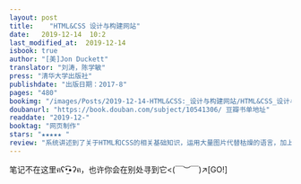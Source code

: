 ```yaml
---
layout: post
title:    "HTML&CSS 设计与构建网站"
date:   2019-12-14  10:2 
last_modified_at:  2019-12-14 
isbook: true
author: "[美]Jon Duckett"
translator: "刘涛，陈学敏"
press: "清华大学出版社"
publishdate: "出版日期：2017-8"
pages: "480"
bookimg: "/images/Posts/2019-12-14-HTML&CSS:_设计与构建网站/HTML&CSS_设计与构建网站.jpg"
doubanurl: "https://book.douban.com/subject/10541306/ 豆瓣书单地址"
readdate: "2019-12-"
booktag: "网页制作"
stars: "★★★★★ " 
review: "系统讲述到了关于HTML和CSS的相关基础知识，运用大量图片代替枯燥的语言，加上精美的排版，不仅很好的讲述了这门设计语言，还能够激发初学者的阅读兴趣，同时配有大量实例进行练习，是一本对于初学者很友好的工具类丛书。"
---
```


笔记不在这里ฅʕ•̫͡•ʔฅ，也许你会在别处寻到它<(￣︶￣)↗[GO!]
